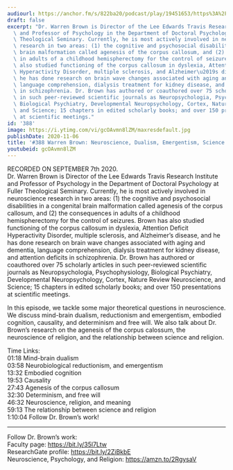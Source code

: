 ```yaml
---
audiourl: https://anchor.fm/s/822ba20/podcast/play/19451653/https%3A%2F%2Fd3ctxlq1ktw2nl.cloudfront.net%2Fstaging%2F2020-8-11%2F80726dea-db7f-a5f3-b0f6-9653d4e157a5.m4a
draft: false
excerpt: "Dr. Warren Brown is Director of the Lee Edwards Travis Research Institute\
  \ and Professor of Psychology in the Department of Doctoral Psychology at Fuller\
  \ Theological Seminary. Currently, he is most actively involved in neuroscience\
  \ research in two areas: (1) the cognitive and psychosocial disabilities in a congenital\
  \ brain malformation called agenesis of the corpus callosum, and (2) the consequences\
  \ in adults of a childhood hemispherectomy for the control of seizures. Brown has\
  \ also studied functioning of the corpus callosum in dyslexia, Attention Deficit\
  \ Hyperactivity Disorder, multiple sclerosis, and Alzheimer\u2019s disease, and\
  \ he has done research on brain wave changes associated with aging and dementia,\
  \ language comprehension, dialysis treatment for kidney disease, and attention deficits\
  \ in schizophrenia. Dr. Brown has authored or coauthored over 75 scholarly articles\
  \ in such peer-reviewed scientific journals as Neuropsychologia, Psychophysiology,\
  \ Biological Psychiatry, Developmental Neuropsychology, Cortex, Nature Review Neuroscience,\
  \ and Science; 15 chapters in edited scholarly books; and over 150 presentations\
  \ at scientific meetings."
id: '388'
image: https://i.ytimg.com/vi/gcOAvmn8lZM/maxresdefault.jpg
publishDate: 2020-11-06
title: '#388 Warren Brown: Neuroscience, Dualism, Emergentism, Science and Religion'
youtubeid: gcOAvmn8lZM
---
```

<div class="timelinks">

RECORDED ON SEPTEMBER 7th 2020.  
Dr. Warren Brown is Director of the Lee Edwards Travis Research Institute and Professor of Psychology in the Department of Doctoral Psychology at Fuller Theological Seminary. Currently, he is most actively involved in neuroscience research in two areas: (1) the cognitive and psychosocial disabilities in a congenital brain malformation called agenesis of the corpus callosum, and (2) the consequences in adults of a childhood hemispherectomy for the control of seizures. Brown has also studied functioning of the corpus callosum in dyslexia, Attention Deficit Hyperactivity Disorder, multiple sclerosis, and Alzheimer’s disease, and he has done research on brain wave changes associated with aging and dementia, language comprehension, dialysis treatment for kidney disease, and attention deficits in schizophrenia. Dr. Brown has authored or coauthored over 75 scholarly articles in such peer-reviewed scientific journals as Neuropsychologia, Psychophysiology, Biological Psychiatry, Developmental Neuropsychology, Cortex, Nature Review Neuroscience, and Science; 15 chapters in edited scholarly books; and over 150 presentations at scientific meetings.

In this episode, we tackle some major theoretical questions in neuroscience. We discuss mind-brain dualism, reductionism and emergentism, embodied cognition, causality, and determinism and free will. We also talk about Dr. Brown’s research on the agenesis of the corpus calossum, the neuroscience of religion, and the relationship between science and religion.

Time Links:  
<time>01:18</time> Mind-brain dualism  
<time>03:58</time> Neurobiological reductionism, and emergentism  
<time>13:32</time> Embodied cognition  
<time>19:53</time> Causality  
<time>27:43</time> Agenesis of the corpus callosum  
<time>32:30</time> Determinism, and free will  
<time>46:32</time> Neuroscience, religion, and meaning  
<time>59:13</time> The relationship between science and religion  
<time>1:10:04</time> Follow Dr. Brown’s work!

---

Follow Dr. Brown’s work:  
Faculty page: https://bit.ly/35l7Ltw  
ResearchGate profile: https://bit.ly/2ZiBkbE  
Neuroscience, Psychology, and Religion: https://amzn.to/2RgysaV
</div>

